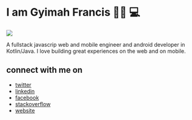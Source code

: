 # I am Gyimah Francis 👋🏾 💻

<img src="https://media-exp1.licdn.com/dms/image/C4E16AQEvw2ByrYhTFw/profile-displaybackgroundimage-shrink_350_1400/0?e=1600905600&v=beta&t=c36L1f29WDDBUSdnyllNHsA71myrR3KoJdQN8x1MdTM">

A fullstack javascrip web and mobile engineer and android developer in Kotlin/Java. I love building great experiences on the web and on mobile.


## connect with me on
- [twitter](https://twitter.com/fgyimah883)
- [linkedin](https://www.linkedin.com/in/francis-gyimah/)
- [facebook](https://facebook.com/fgyimah883)
- [stackoverflow](https://stackoverflow.com/users/10484208/gyimah-francis)
- [website](https://learndev.netlify.app)
